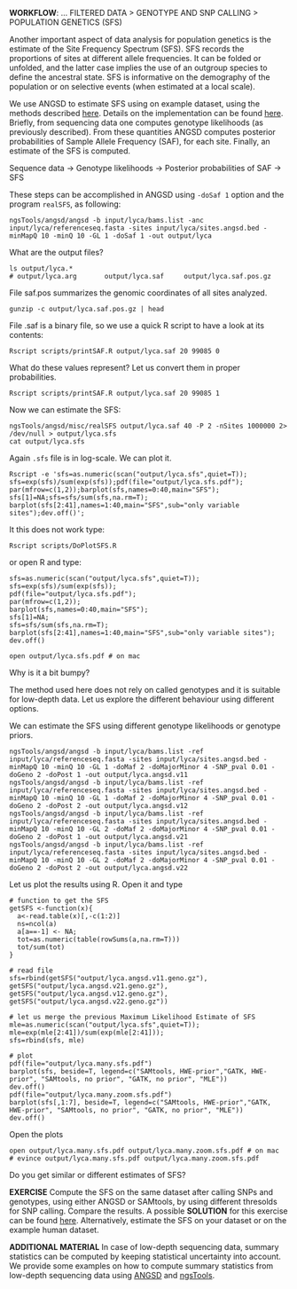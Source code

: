 
**WORKFLOW**:
... FILTERED DATA > GENOTYPE AND SNP CALLING > POPULATION GENETICS (SFS)

Another important aspect of data analysis for population genetics is the estimate of the Site Frequency Spectrum (SFS). SFS records the proportions of sites at different allele frequencies. It can be folded or unfolded, and the latter case implies the use of an outgroup species to define the ancestral state. SFS is informative on the demography of the population or on selective events (when estimated at a local scale).

We use ANGSD to estimate SFS using on example dataset, using the methods described [here](http://www.ncbi.nlm.nih.gov/pubmed/22911679).
Details on the implementation can be found [here](http://popgen.dk/angsd/index.php/SFS_Estimation).
Briefly, from sequencing data one computes genotype likelihoods (as previously described). 
From these quantities ANGSD computes posterior probabilities of Sample Allele Frequency (SAF), for each site. Finally, an estimate of the SFS is computed.

Sequence data -> Genotype likelihoods -> Posterior probabilities of SAF -> SFS

These steps can be accomplished in ANGSD using `-doSaf 1` option and the program `realSFS`, as following:
```
ngsTools/angsd/angsd -b input/lyca/bams.list -anc input/lyca/referenceseq.fasta -sites input/lyca/sites.angsd.bed -minMapQ 10 -minQ 10 -GL 1 -doSaf 1 -out output/lyca
```
What are the output files?
```
ls output/lyca.*
# output/lyca.arg		output/lyca.saf		output/lyca.saf.pos.gz
```

File saf.pos summarizes the genomic coordinates of all sites analyzed. 
```
gunzip -c output/lyca.saf.pos.gz | head
```
File .saf is a binary file, so we use a quick R script to have a look at its contents:
```
Rscript scripts/printSAF.R output/lyca.saf 20 99085 0
```

What do these values represent?
Let us convert them in proper probabilities.
```
Rscript scripts/printSAF.R output/lyca.saf 20 99085 1
```

Now we can estimate the SFS:
```
ngsTools/angsd/misc/realSFS output/lyca.saf 40 -P 2 -nSites 1000000 2> /dev/null > output/lyca.sfs 
cat output/lyca.sfs
```

Again `.sfs` file is in log-scale. We can plot it.
```
Rscript -e 'sfs=as.numeric(scan("output/lyca.sfs",quiet=T)); sfs=exp(sfs)/sum(exp(sfs));pdf(file="output/lyca.sfs.pdf"); par(mfrow=c(1,2));barplot(sfs,names=0:40,main="SFS"); sfs[1]=NA;sfs=sfs/sum(sfs,na.rm=T); barplot(sfs[2:41],names=1:40,main="SFS",sub="only variable sites");dev.off()';
```
It this does not work type:
```
Rscript scripts/DoPlotSFS.R
```
or open R and type:
```
sfs=as.numeric(scan("output/lyca.sfs",quiet=T));
sfs=exp(sfs)/sum(exp(sfs));
pdf(file="output/lyca.sfs.pdf");
par(mfrow=c(1,2));
barplot(sfs,names=0:40,main="SFS");
sfs[1]=NA;
sfs=sfs/sum(sfs,na.rm=T);
barplot(sfs[2:41],names=1:40,main="SFS",sub="only variable sites");
dev.off()
```

```
open output/lyca.sfs.pdf # on mac
```
Why is it a bit bumpy?

The method used here does not rely on called genotypes and it is suitable for low-depth data.
Let us explore the different behaviour using different options. 

We can estimate the SFS using different genotype likelihoods or genotype priors.

```
ngsTools/angsd/angsd -b input/lyca/bams.list -ref input/lyca/referenceseq.fasta -sites input/lyca/sites.angsd.bed -minMapQ 10 -minQ 10 -GL 1 -doMaf 2 -doMajorMinor 4 -SNP_pval 0.01 -doGeno 2 -doPost 1 -out output/lyca.angsd.v11
ngsTools/angsd/angsd -b input/lyca/bams.list -ref input/lyca/referenceseq.fasta -sites input/lyca/sites.angsd.bed -minMapQ 10 -minQ 10 -GL 1 -doMaf 2 -doMajorMinor 4 -SNP_pval 0.01 -doGeno 2 -doPost 2 -out output/lyca.angsd.v12
ngsTools/angsd/angsd -b input/lyca/bams.list -ref input/lyca/referenceseq.fasta -sites input/lyca/sites.angsd.bed -minMapQ 10 -minQ 10 -GL 2 -doMaf 2 -doMajorMinor 4 -SNP_pval 0.01 -doGeno 2 -doPost 1 -out output/lyca.angsd.v21
ngsTools/angsd/angsd -b input/lyca/bams.list -ref input/lyca/referenceseq.fasta -sites input/lyca/sites.angsd.bed -minMapQ 10 -minQ 10 -GL 2 -doMaf 2 -doMajorMinor 4 -SNP_pval 0.01 -doGeno 2 -doPost 2 -out output/lyca.angsd.v22
```

Let us plot the results using R. Open it and type
```
# function to get the SFS
getSFS <-function(x){
  a<-read.table(x)[,-c(1:2)]
  ns=ncol(a)
  a[a==-1] <- NA;
  tot=as.numeric(table(rowSums(a,na.rm=T)))
  tot/sum(tot)
}

# read file
sfs=rbind(getSFS("output/lyca.angsd.v11.geno.gz"), getSFS("output/lyca.angsd.v21.geno.gz"), getSFS("output/lyca.angsd.v12.geno.gz"), getSFS("output/lyca.angsd.v22.geno.gz"))

# let us merge the previous Maximum Likelihood Estimate of SFS
mle=as.numeric(scan("output/lyca.sfs",quiet=T));
mle=exp(mle[2:41])/sum(exp(mle[2:41]));
sfs=rbind(sfs, mle)

# plot
pdf(file="output/lyca.many.sfs.pdf")
barplot(sfs, beside=T, legend=c("SAMtools, HWE-prior","GATK, HWE-prior", "SAMtools, no prior", "GATK, no prior", "MLE"))
dev.off()
pdf(file="output/lyca.many.zoom.sfs.pdf")
barplot(sfs[,1:7], beside=T, legend=c("SAMtools, HWE-prior","GATK, HWE-prior", "SAMtools, no prior", "GATK, no prior", "MLE"))
dev.off()
```

Open the plots
```
open output/lyca.many.sfs.pdf output/lyca.many.zoom.sfs.pdf # on mac
# evince output/lyca.many.sfs.pdf output/lyca.many.zoom.sfs.pdf 
```
Do you get similar or different estimates of SFS?


**EXERCISE**
Compute the SFS on the same dataset after calling SNPs and genotypes, using either ANGSD or SAMtools, by using different thresolds for SNP calling.
Compare the results.
A possible **SOLUTION** for this exercise can be found [here](https://github.com/mfumagalli/EvoGen_course/tree/master/Files/solutions.md).
Alternatively, estimate the SFS on your dataset or on the example human dataset.


**ADDITIONAL MATERIAL**
In case of low-depth sequencing data, summary statistics can be computed by keeping statistical uncertainty into account.
We provide some examples on how to compute summary statistics from low-depth sequencing data using [ANGSD](https://github.com/mfumagalli/EvoGen_course/tree/master/Files/lowcov.md) and [ngsTools](https://github.com/mfumagalli/ngsTools/blob/master/TUTORIAL.md).



